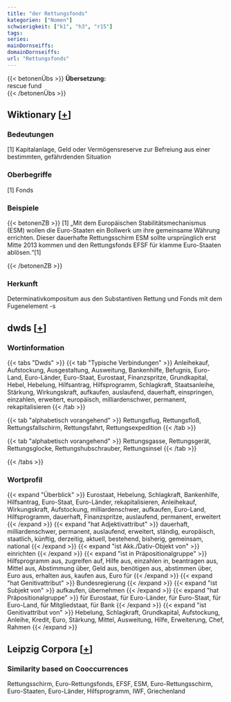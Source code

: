 ```yaml
---
title: "der Rettungsfonds"
kategorien: ["Nomen"]
schwierigkeit: ["k1", "h3", "r15"]
tags:
series:
mainDornseiffs:
domainDornseiffs:
url: "Rettungsfonds"
---
```


{{< betonenÜbs >}}
**Übersetzung:**  
rescue fund  
{{< /betonenÜbs >}}

## Wiktionary [[+](https://de.wiktionary.org/wiki/Rettungsfonds)]

### Bedeutungen
[1] Kapitalanlage, Geld oder Vermögensreserve zur Befreiung aus einer bestimmten, gefährdenden Situation  

### Oberbegriffe
[1] Fonds  

### Beispiele
{{< betonenZB >}}
[1] „Mit dem Europäischen Stabilitätsmechanismus (ESM) wollen die Euro-Staaten ein Bollwerk um ihre gemeinsame Währung errichten. Dieser dauerhafte Rettungsschirm ESM sollte ursprünglich erst Mitte 2013 kommen und den Rettungsfonds EFSF für klamme Euro-Staaten ablösen.“[1]  

{{< /betonenZB >}}
### Herkunft
Determinativkompositum aus den Substantiven Rettung und Fonds mit dem Fugenelement -s  



## dwds [[+](https://www.dwds.de/wb/Rettungsfonds)]

### Wortinformation
{{< tabs "Dwds" >}}
{{< tab "Typische Verbindungen" >}}
Anleihekauf, Aufstockung, Ausgestaltung, Ausweitung, Bankenhilfe, Befugnis, Euro-Land, Euro-Länder, Euro-Staat, Eurostaat, Finanzspritze, Grundkapital, Hebel, Hebelung, Hilfsantrag, Hilfsprogramm, Schlagkraft, Staatsanleihe, Stärkung, Wirkungskraft, aufkaufen, auslaufend, dauerhaft, einspringen, einzahlen, erweitert, europäisch, milliardenschwer, permanent, rekapitalisieren
{{< /tab >}}

{{< tab "alphabetisch vorangehend" >}}
Rettungsflug, Rettungsfloß, Rettungsfallschirm, Rettungsfahrt, Rettungsexpedition
{{< /tab >}}

{{< tab "alphabetisch vorangehend" >}}
Rettungsgasse, Rettungsgerät, Rettungsglocke, Rettungshubschrauber, Rettungsinsel
{{< /tab >}}

{{< /tabs >}}

### Wortprofil
{{< expand "Überblick" >}} Eurostaat, Hebelung, Schlagkraft, Bankenhilfe, Hilfsantrag, Euro-Staat, Euro-Länder, rekapitalisieren, Anleihekauf, Wirkungskraft, Aufstockung, milliardenschwer, aufkaufen, Euro-Land, Hilfsprogramm, dauerhaft, Finanzspritze, auslaufend, permanent, erweitert {{< /expand >}}
{{< expand "hat Adjektivattribut" >}} dauerhaft, milliardenschwer, permanent, auslaufend, erweitert, ständig, europäisch, staatlich, künftig, derzeitig, aktuell, bestehend, bisherig, gemeinsam, national {{< /expand >}}
{{< expand "ist Akk./Dativ-Objekt von" >}} einrichten {{< /expand >}}
{{< expand "ist in Präpositionalgruppe" >}} Hilfsprogramm aus, zugreifen auf, Hilfe aus, einzahlen in, beantragen aus, Mittel aus, Abstimmung über, Geld aus, benötigen aus, abstimmen über, Euro aus, erhalten aus, kaufen aus, Euro für {{< /expand >}}
{{< expand "hat Genitivattribut" >}} Bundesregierung {{< /expand >}}
{{< expand "ist Subjekt von" >}} aufkaufen, übernehmen {{< /expand >}}
{{< expand "hat Präpositionalgruppe" >}} für Eurostaat, für Euro-Länder, für Euro-Staat, für Euro-Land, für Mitgliedstaat, für Bank {{< /expand >}}
{{< expand "ist Genitivattribut von" >}} Hebelung, Schlagkraft, Grundkapital, Aufstockung, Anleihe, Kredit, Euro, Stärkung, Mittel, Ausweitung, Hilfe, Erweiterung, Chef, Rahmen {{< /expand >}}

## Leipzig Corpora [[+](https://corpora.uni-leipzig.de/en/res?word=Rettungsfonds&corpusId=deu_newscrawl-public_2018)]


### Similarity based on Cooccurrences
Rettungsschirm, Euro-Rettungsfonds, EFSF, ESM, Euro-Rettungsschirm, Euro-Staaten, Euro-Länder, Hilfsprogramm, IWF, Griechenland

